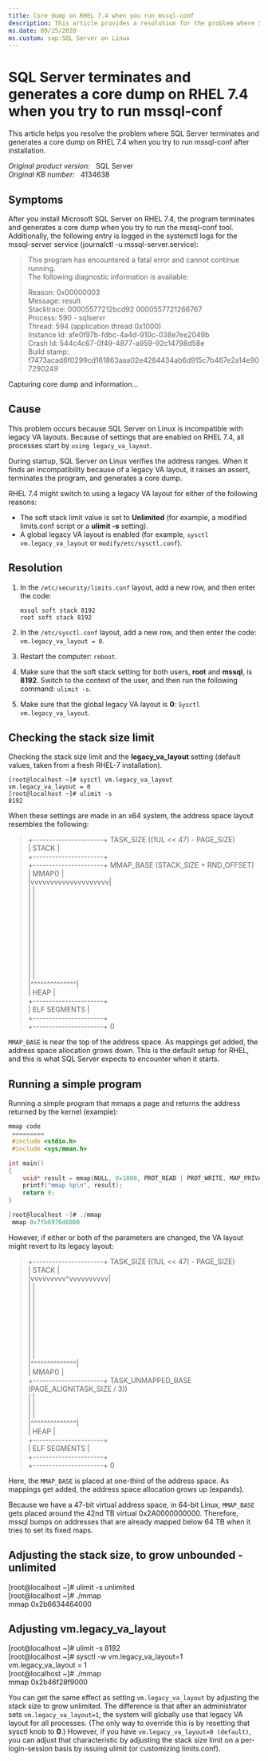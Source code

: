 ```yaml
---
title: Core dump on RHEL 7.4 when you run mssql-conf
description: This article provides a resolution for the problem where SQL Server terminates and generates a core dump on RHEL 7.4 when you try to run mssql-conf after installation.
ms.date: 09/25/2020
ms.custom: sap:SQL Server on Linux
---
```

# SQL Server terminates and generates a core dump on RHEL 7.4 when you try to run mssql-conf

This article helps you resolve the problem where SQL Server terminates and generates a core dump on RHEL 7.4 when you try to run mssql-conf after installation.

_Original product version:_ &nbsp; SQL Server  
_Original KB number:_ &nbsp; 4134638

## Symptoms

After you install Microsoft SQL Server on RHEL 7.4, the program terminates and generates a core dump when you try to run the mssql-conf tool. Additionally, the following entry is logged in the systemctl logs for the mssql-server service (journalctl -u mssql-server.service):

> This program has encountered a fatal error and cannot continue running.  
The following diagnostic information is available:  
>
> Reason: 0x00000003  
      Message: result  
  Stacktrace: 00005577212bcd92 0000557721266767  
      Process: 590 - sqlservr  
      Thread: 594 (application thread 0x1000)  
  Instance Id: afe0f97b-fdbc-4a4d-910c-038e7ee2049b  
     Crash Id: 544c4c67-0f49-4877-a959-92c14798d58e  
  Build stamp: f7473acad6f0299cd161863aaa02e4284434ab6d915c7b467e2a14e907290249  
>
Capturing core dump and information...

## Cause

This problem occurs because SQL Server on Linux is incompatible with legacy VA layouts. Because of settings that are enabled on RHEL 7.4, all processes start by `using legacy_va_layout`.

During startup, SQL Server on Linux verifies the address ranges. When it finds an incompatibility because of a legacy VA layout, it raises an assert, terminates the program, and generates a core dump.

RHEL 7.4 might switch to using a legacy VA layout for either of the following reasons:

- The soft stack limit value is set to **Unlimited** (for example, a modified limits.conf script or a **ulimit -s** setting).
- A global legacy VA layout is enabled (for example, `sysctl vm.legacy_va_layout` or `modify/etc/sysctl.conf`).

## Resolution

1. In the `/etc/security/limits.conf` layout, add a new row, and then enter the code:

     ```console
     mssql soft stack 8192
     root soft stack 8192
     ```

1. In the `/etc/sysctl.conf` layout, add a new row, and then enter the code: `vm.legacy_va_layout = 0`.
1. Restart the computer: `reboot`.
1. Make sure that the soft stack setting for both users, **root** and **mssql**, is **8192**. Switch to the context of the user, and then run the following command: `ulimit -s`.
1. Make sure that the global legacy VA layout is **0**: `Sysctl vm.legacy_va_layout`.

## Checking the stack size limit

Checking the stack size limit and the **legacy_va_layout** setting (default values, taken from a fresh RHEL-7 installation).

```console
[root@localhost ~]# sysctl vm.legacy_va_layout
vm.legacy_va_layout = 0
[root@localhost ~]# ulimit -s
8192
```

When these settings are made in an x64 system, the address space layout resembles the following:

> +----------------------+  TASK_SIZE     ((1UL << 47) - PAGE_SIZE)  
|            STACK            |  
+----------------------+  
+----------------------+  MMAP_BASE     (STACK_SIZE + RND_OFFSET)  
|          MMAP()           |  
|vvvvvvvvvvvvvvvvvvvv|  
|                                  |  
|                                  |  
|                                  |  
|                                  |  
|                                  |  
|                                  |  
|                                  |  
|                                  |  
|                                  |  
|                                  |  
|                                  |  
|^^^^^^^^^^^^^^|  
|            HEAP             |  
+----------------------+  
|     ELF SEGMENTS     |  
+----------------------+  
+----------------------+ 0

`MMAP_BASE` is near the top of the address space. As mappings get added, the address space allocation grows down. This is the default setup for RHEL, and this is what SQL Server expects to encounter when it starts.

## Running a simple program

Running a simple program that mmaps a page and returns the address returned by the kernel (example):

```c
mmap code
 =========
 #include <stdio.h>
 #include <sys/mman.h>

int main()
{
    void* result = mmap(NULL, 0x1000, PROT_READ | PROT_WRITE, MAP_PRIVATE | MAP_ANONYMOUS, 0, 0);
    printf("mmap %p\n", result);
    return 0;
}

[root@localhost ~]# ./mmap
 mmap 0x7fb6976d6000
```

However, if either or both of the parameters are changed, the VA layout might revert to its legacy layout:

> +----------------------+  TASK_SIZE     ((1UL << 47) - PAGE_SIZE)  
|            STACK            |  
|vvvvvvvvv^vvvvvvvvvv|  
|                                  |  
|                                  |  
|                                  |  
|                                  |  
|                                  |  
|                                  |  
|                                  |  
|                                  |  
|                                  |  
|^^^^^^^^^^^^^^|  
|          MMAP()           |  
+----------------------+ TASK_UNMAPPED_BASE     (PAGE_ALIGN(TASK_SIZE / 3))  
|                                  |  
|                                  |  
|                                  |  
|^^^^^^^^^^^^^^|  
|            HEAP             |  
+----------------------+  
|     ELF SEGMENTS     |  
+----------------------+  
+----------------------+ 0

Here, the `MMAP_BASE` is placed at one-third of the address space. As mappings get added, the address space allocation grows up (expands).

Because we have a 47-bit virtual address space, in 64-bit Linux, `MMAP_BASE` gets placed around the 42nd TB virtual 0x2A0000000000. Therefore, mssql bumps on addresses that are already mapped below 64 TB when it tries to set its fixed maps.

## Adjusting the stack size, to grow unbounded - unlimited

[root@localhost ~]# ulimit -s unlimited  
[root@localhost ~]# ./mmap  
mmap 0x2b6634464000

## Adjusting vm.legacy_va_layout

[root@localhost ~]# ulimit -s 8192  
[root@localhost ~]# sysctl -w vm.legacy_va_layout=1  
vm.legacy_va_layout = 1  
[root@localhost ~]# ./mmap  
mmap 0x2b46f28f9000  

You can get the same effect as setting `vm.legacy_va_layout` by adjusting the stack size to grow unlimited. The difference is that after an administrator sets `vm.legacy_va_layout=1`, the system will globally use that legacy VA layout for all processes. (The only way to override this is by resetting that sysctl knob to **0**.) However, if you have `vm.legacy_va_layout=0 (default)`, you can adjust that characteristic by adjusting the stack size limit on a per-login-session basis by issuing ulimit (or customizing limits.conf).
